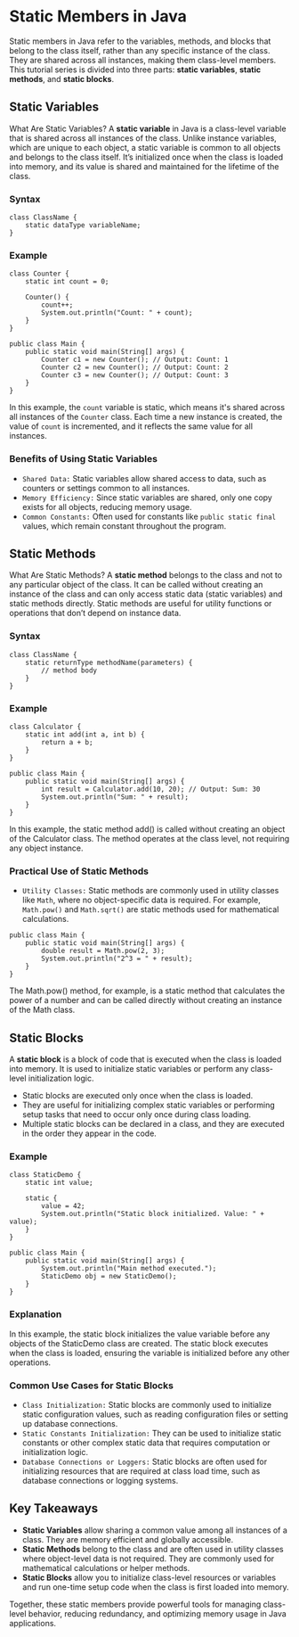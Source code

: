 # Static Members in Java
Static members in Java refer to the variables, methods, and blocks that belong to the class itself, rather than any specific instance of the class. They are shared across all instances, making them class-level members. This tutorial series is divided into three parts: **static variables**, **static methods**, and **static blocks**.

## Static Variables
What Are Static Variables?
A **static variable** in Java is a class-level variable that is shared across all instances of the class. Unlike instance variables, which are unique to each object, a static variable is common to all objects and belongs to the class itself. It’s initialized once when the class is loaded into memory, and its value is shared and maintained for the lifetime of the class.

### Syntax
```
class ClassName {
    static dataType variableName;
}
```

### Example
```
class Counter {
    static int count = 0;

    Counter() {
        count++;
        System.out.println("Count: " + count);
    }
}

public class Main {
    public static void main(String[] args) {
        Counter c1 = new Counter(); // Output: Count: 1
        Counter c2 = new Counter(); // Output: Count: 2
        Counter c3 = new Counter(); // Output: Count: 3
    }
}
```

In this example, the `count` variable is static, which means it's shared across all instances of the `Counter` class. Each time a new instance is created, the value of `count` is incremented, and it reflects the same value for all instances.

### Benefits of Using Static Variables
* `Shared Data:` Static variables allow shared access to data, such as counters or settings common to all instances.
* `Memory Efficiency:` Since static variables are shared, only one copy exists for all objects, reducing memory usage.
* `Common Constants:` Often used for constants like `public static final` values, which remain constant throughout the program.

## Static Methods
What Are Static Methods?
A **static method** belongs to the class and not to any particular object of the class. It can be called without creating an instance of the class and can only access static data (static variables) and static methods directly. Static methods are useful for utility functions or operations that don’t depend on instance data.

### Syntax
```
class ClassName {
    static returnType methodName(parameters) {
        // method body
    }
}
```

### Example
```
class Calculator {
    static int add(int a, int b) {
        return a + b;
    }
}

public class Main {
    public static void main(String[] args) {
        int result = Calculator.add(10, 20); // Output: Sum: 30
        System.out.println("Sum: " + result);
    }
}
```

In this example, the static method add() is called without creating an object of the Calculator class. The method operates at the class level, not requiring any object instance.

### Practical Use of Static Methods
* `Utility Classes:` Static methods are commonly used in utility classes like `Math`, where no object-specific data is required. For example, `Math.pow()` and `Math.sqrt()` are static methods used for mathematical calculations.
```
public class Main {
    public static void main(String[] args) {
        double result = Math.pow(2, 3);
        System.out.println("2^3 = " + result);
    }
}
```
The Math.pow() method, for example, is a static method that calculates the power of a number and can be called directly without creating an instance of the Math class.

## Static Blocks
A **static block** is a block of code that is executed when the class is loaded into memory. It is used to initialize static variables or perform any class-level initialization logic.
* Static blocks are executed only once when the class is loaded.
* They are useful for initializing complex static variables or performing setup tasks that need to occur only once during class loading.
* Multiple static blocks can be declared in a class, and they are executed in the order they appear in the code.

### Example
```
class StaticDemo {
    static int value;

    static {
        value = 42;
        System.out.println("Static block initialized. Value: " + value);
    }
}

public class Main {
    public static void main(String[] args) {
        System.out.println("Main method executed.");
        StaticDemo obj = new StaticDemo();
    }
}
```
### Explanation
In this example, the static block initializes the value variable before any objects of the StaticDemo class are created. The static block executes when the class is loaded, ensuring the variable is initialized before any other operations.

### Common Use Cases for Static Blocks
* `Class Initialization:` Static blocks are commonly used to initialize static configuration values, such as reading configuration files or setting up database connections.
* `Static Constants Initialization:` They can be used to initialize static constants or other complex static data that requires computation or initialization logic.
* `Database Connections or Loggers:` Static blocks are often used for initializing resources that are required at class load time, such as database connections or logging systems.

## Key Takeaways
* **Static Variables** allow sharing a common value among all instances of a class. They are memory efficient and globally accessible.
* **Static Methods** belong to the class and are often used in utility classes where object-level data is not required. They are commonly used for mathematical calculations or helper methods.
* **Static Blocks** allow you to initialize class-level resources or variables and run one-time setup code when the class is first loaded into memory.

Together, these static members provide powerful tools for managing class-level behavior, reducing redundancy, and optimizing memory usage in Java applications.